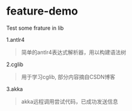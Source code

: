 # feature-demo

Test some frature in lib

1.antlr4
>简单的antlr4表达式解析器，用以构建语法树

2.cglib
>用于学习cglib, 部分内容摘自CSDN博客

3.akka
>akka远程调用尝试代码，已成功发送信息

